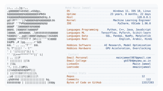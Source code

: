 <picture>
  <source srcset="https://raw.githubusercontent.com/mmazinjameel/mmazinjameel/main/dark_mode.svg?v=1753654241" media="(prefers-color-scheme: dark)">
  <img src="https://raw.githubusercontent.com/mmazinjameel/mmazinjameel/main/light_mode.svg?v=1753654241">
</picture>
